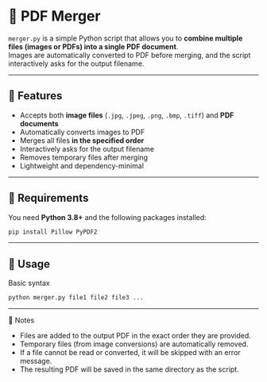 # 📄 PDF Merger

`merger.py` is a simple Python script that allows you to **combine multiple files (images or PDFs) into a single PDF document**.  
Images are automatically converted to PDF before merging, and the script interactively asks for the output filename.

---

## 🚀 Features

- Accepts both **image files** (`.jpg`, `.jpeg`, `.png`, `.bmp`, `.tiff`) and **PDF documents**
- Automatically converts images to PDF
- Merges all files **in the specified order**
- Interactively asks for the output filename
- Removes temporary files after merging
- Lightweight and dependency-minimal

---

## 🧠 Requirements

You need **Python 3.8+** and the following packages installed:

```bash
pip install Pillow PyPDF2
```
---
## 🧩 Usage
Basic syntax
```bash
python merger.py file1 file2 file3 ...
```
---
🧹 Notes

- Files are added to the output PDF in the exact order they are provided.
- Temporary files (from image conversions) are automatically removed.
- If a file cannot be read or converted, it will be skipped with an error message.
- The resulting PDF will be saved in the same directory as the script.
